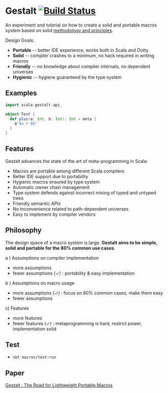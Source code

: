 # Gestalt [![Build Status](https://travis-ci.org/liufengyun/gestalt.svg?branch=master)](https://travis-ci.org/liufengyun/gestalt)

An experiment and tutorial on how to create a solid and portable macros system based on solid [methodology and principles](https://www.dropbox.com/s/2xzcczr3q77veg1/gestalt.pdf).

Design Goals:

- __Portable__ -- better IDE experience, works both in Scala and Dotty
- __Solid__ -- compiler crashes to a minimum, no hack required in writing macros
- __Friendly__ -- no knowledge about compiler internals, no dependent universes
- __Hygienic__ -- hygiene guaranteed by the type system

## Examples

```Scala
import scala.gestalt.api_

object Test {
  def plus(a: Int, b: Int): Int = meta {
    q"$a + $b"
  }
}
```

## Features

Gestalt advances the state of the art of meta-programming in Scala:

- Macros are portable among different Scala compilers
- Better IDE support due to portability
- Hygienic macros ensured by type system
- Automatic owner chain management
- Type system defends against incorrect mixing of typed and untyped trees
- Friendly semantic APIs
- No inconvenience related to path-dependent universes
- Easy to implement by compiler vendors

## Philosophy

The design space of a macro system is large. **Gestalt aims to be simple, solid and portable for the 80% common use cases**.

a ) Assumptions on compiler implementation
-  more assumptions
-  fewer assumptions (✓) : portability & easy implementation

b ) Assumptions on macro usage
- more assumptions (✓) : focus on 80% common cases, make them easy
- fewer assumptions

c) Features
-  more features
-  fewer features (✓) : metaprogramming is hard, restrict power, implementation solid


## Test

- `sbt macros/test:run`

## Paper

[Gestalt : The Road for Lightweight Portable Macros](https://www.dropbox.com/s/2xzcczr3q77veg1/gestalt.pdf)

